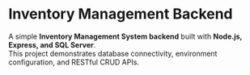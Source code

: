 # Inventory Management Backend

A simple **Inventory Management System backend** built with **Node.js, Express, and SQL Server**.  
This project demonstrates database connectivity, environment configuration, and RESTful CRUD APIs.

